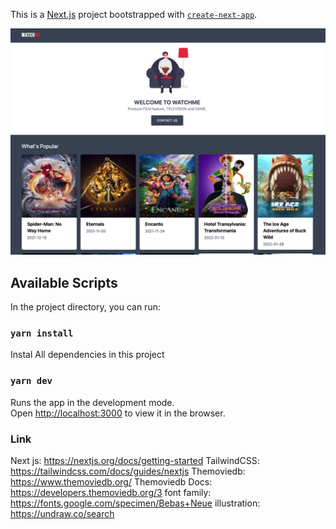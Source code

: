 This is a [Next.js](https://nextjs.org/) project bootstrapped with [`create-next-app`](https://github.com/vercel/next.js/tree/canary/packages/create-next-app).

![Project Preview](./watchme.png)

## Available Scripts

In the project directory, you can run:

### `yarn install`

Instal All dependencies in this project

### `yarn dev`

Runs the app in the development mode.<br />
Open [http://localhost:3000](http://localhost:3000) to view it in the browser.

### Link

Next js: https://nextjs.org/docs/getting-started
TailwindCSS: https://tailwindcss.com/docs/guides/nextjs
Themoviedb: https://www.themoviedb.org/
Themoviedb Docs: https://developers.themoviedb.org/3
font family: https://fonts.google.com/specimen/Bebas+Neue
illustration: https://undraw.co/search
